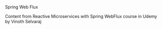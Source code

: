 Spring Web Flux

Content from Reactive Microservices with Spring WebFlux course in Udemy by Vinoth Selvaraj
